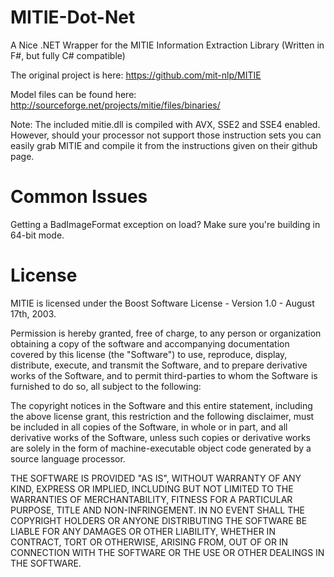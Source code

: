 MITIE-Dot-Net
=============

A Nice .NET Wrapper for the MITIE Information Extraction Library (Written in F#, but fully C# compatible)

The original project is here: https://github.com/mit-nlp/MITIE

Model files can be found here: http://sourceforge.net/projects/mitie/files/binaries/

Note: The included mitie.dll is compiled with AVX, SSE2 and SSE4 enabled. However, should your processor not support those instruction sets you can easily grab MITIE and compile it from the instructions given on their github page.

# Common Issues

Getting a BadImageFormat exception on load? Make sure you're building in 64-bit mode.

# License

MITIE is licensed under the Boost Software License - Version 1.0 - August 17th, 2003.  

Permission is hereby granted, free of charge, to any person or organization
obtaining a copy of the software and accompanying documentation covered by
this license (the "Software") to use, reproduce, display, distribute,
execute, and transmit the Software, and to prepare derivative works of the
Software, and to permit third-parties to whom the Software is furnished to
do so, all subject to the following:

The copyright notices in the Software and this entire statement, including
the above license grant, this restriction and the following disclaimer,
must be included in all copies of the Software, in whole or in part, and
all derivative works of the Software, unless such copies or derivative
works are solely in the form of machine-executable object code generated by
a source language processor.

THE SOFTWARE IS PROVIDED "AS IS", WITHOUT WARRANTY OF ANY KIND, EXPRESS OR
IMPLIED, INCLUDING BUT NOT LIMITED TO THE WARRANTIES OF MERCHANTABILITY,
FITNESS FOR A PARTICULAR PURPOSE, TITLE AND NON-INFRINGEMENT. IN NO EVENT
SHALL THE COPYRIGHT HOLDERS OR ANYONE DISTRIBUTING THE SOFTWARE BE LIABLE
FOR ANY DAMAGES OR OTHER LIABILITY, WHETHER IN CONTRACT, TORT OR OTHERWISE,
ARISING FROM, OUT OF OR IN CONNECTION WITH THE SOFTWARE OR THE USE OR OTHER
DEALINGS IN THE SOFTWARE.
